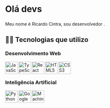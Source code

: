 <h1 align="left">Olá devs </h1>

###

<p align="left">Meu nome é Ricardo  Cintra, sou desenvolvedor .</p>

###

## 👨‍💻 Tecnologias que utilizo

### Desenvolvimento Web
<img align="left" alt="JavaScript" width="40px" src="https://cdn.jsdelivr.net/gh/devicons/devicon/icons/javascript/javascript-original.svg" />
<img align="left" alt="TypeScript" width="40px" src="https://cdn.jsdelivr.net/gh/devicons/devicon/icons/typescript/typescript-original.svg" />
<img align="left" alt="React" width="40px" src="https://cdn.jsdelivr.net/gh/devicons/devicon/icons/react/react-original.svg" />
<img align="left" alt="HTML5" width="40px" src="https://cdn.jsdelivr.net/gh/devicons/devicon/icons/html5/html5-original.svg" />
<img align="left" alt="CSS3" width="40px" src="https://cdn.jsdelivr.net/gh/devicons/devicon/icons/css3/css3-original.svg" />

<br/><br/>

### Inteligência Artificial
<img align="left" alt="Python" width="40px" src="https://cdn.jsdelivr.net/gh/devicons/devicon/icons/python/python-original.svg" />
<img align="left" alt="Google Colab" width="40px" src="https://upload.wikimedia.org/wikipedia/commons/d/d0/Google_Colaboratory_SVG_Logo.svg" />
<img align="left" alt="Machine Learning" width="40px" src="https://cdn-icons-png.flaticon.com/512/2103/2103832.png" />

<br/><br/>

###



###

